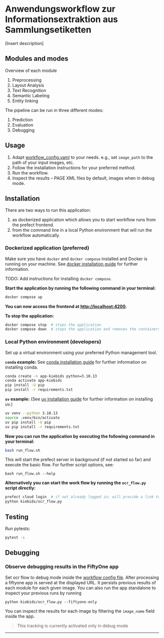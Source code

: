 # Anwendungsworkflow zur Informationsextraktion aus Sammlungsetiketten

[Insert description]

## Modules and modes

Overview of each module

1. Preprocessing
2. Layout Analysis
3. Text Recognition
4. Semantic Labeling
5. Entity linking

The pipeline can be run in three different modes:
1. Prediction
2. Evaluation
3. Debugging


## Usage

1. Adapt [workflow_config.yaml](./configs/workflow_config.yaml) to your needs.
   e.g., set `image_path` to the path of your input images, etc.
2. Follow the installation instructions for your preferred method.
3. Run the workflow.
4. Inspect the results – PAGE XML files by default, images when in debug mode.


## Installation

There are two ways to run this application:

1. as dockerized application which allows you to start workflow runs from the prefect frontend.
2. from the command line in a local Python environment that will run the workflow automatically.


### Dockerized application (preferred)

Make sure you have `docker` and `docker compose` installed and Docker is running on your machine.
See [docker installation guide](https://docs.docker.com/get-docker/) for further information.

TODO: Add instructions for installing `docker compose`.

**Start the application by running the following command in your terminal:**

```bash
docker compose up
```

**You can now access the frontend at [http://localhost:4200](http://localhost:4200).**

**To stop the application:**
```bash
docker compose stop  # stops the application
docker compose down  # stops the application and removes the containers
```

### Local Python environment (developers)

Set up a virtual environment using your preferred Python management tool.

**`conda` example:**
See [conda installation guide](https://docs.conda.io/projects/conda/en/latest/user-guide/install/index.html) for further information on installing conda.
```bash
conda create -n app-kiebids python=3.10.13
conda activate app-kiebids
pip install -U pip
pip install -r requirements.txt
```

**`uv` example:**
(See [uv installation guide](https://docs.astral.sh/uv/getting-started/installation/) for further information on installing uv.)

```bash
uv venv --python 3.10.13
source .venv/bin/activate
uv pip install -U pip
uv pip install -r requirements.txt
```

**Now you can run the application by executing the following command in your terminal:**

```bash
bash run_flow.sh
```

This will start the prefect server in background (if not started so far) and execute the basic flow.
For further script options, see:
```
bash run_flow.sh --help
```


**Alternatively you can start the work flow by running the `ocr_flow.py` script directly:**

```bash
prefect cloud login  # if not already logged in; will provide a link to log in
python kiebids/ocr_flow.py
```


## Testing

Run pytests:
```bash
pytest -s
```

## Debugging

### Observe debugging results in the FiftyOne app

Set ocr flow to debug mode inside the [workflow config file](./configs/workflow_config.yaml).
After processing a fiftyone app is served at the displayed URL. It persists previous results of each module for each given image.
You can also run the app standalone to inspect your previous runs by running
```
python kiebids/ocr_flow.py --fiftyone-only
```

You can inspect the results for each image by filtering the `image_name` field inside the app.

> This tracking is currently activated only in debug mode

-----
